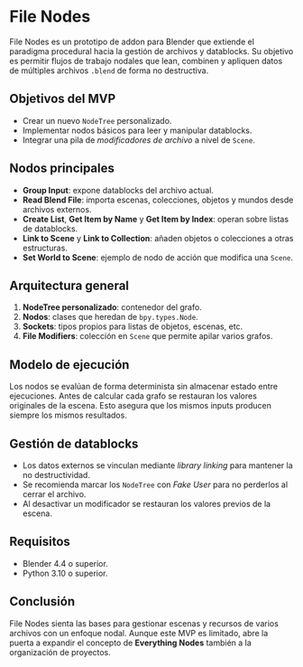 # File Nodes

File Nodes es un prototipo de addon para Blender que extiende el paradigma procedural hacia la gestión de archivos y datablocks. Su objetivo es permitir flujos de trabajo nodales que lean, combinen y apliquen datos de múltiples archivos `.blend` de forma no destructiva.

## Objetivos del MVP
- Crear un nuevo `NodeTree` personalizado.
- Implementar nodos básicos para leer y manipular datablocks.
- Integrar una pila de *modificadores de archivo* a nivel de `Scene`.

## Nodos principales
- **Group Input**: expone datablocks del archivo actual.
- **Read Blend File**: importa escenas, colecciones, objetos y mundos desde archivos externos.
- **Create List**, **Get Item by Name** y **Get Item by Index**: operan sobre listas de datablocks.
- **Link to Scene** y **Link to Collection**: añaden objetos o colecciones a otras estructuras.
- **Set World to Scene**: ejemplo de nodo de acción que modifica una `Scene`.

## Arquitectura general
1. **NodeTree personalizado**: contenedor del grafo.
2. **Nodos**: clases que heredan de `bpy.types.Node`.
3. **Sockets**: tipos propios para listas de objetos, escenas, etc.
4. **File Modifiers**: colección en `Scene` que permite apilar varios grafos.

## Modelo de ejecución
Los nodos se evalúan de forma determinista sin almacenar estado entre ejecuciones. Antes de calcular cada grafo se restauran los valores originales de la escena. Esto asegura que los mismos inputs producen siempre los mismos resultados.

## Gestión de datablocks
- Los datos externos se vinculan mediante *library linking* para mantener la no destructividad.
- Se recomienda marcar los `NodeTree` con *Fake User* para no perderlos al cerrar el archivo.
- Al desactivar un modificador se restauran los valores previos de la escena.

## Requisitos
- Blender 4.4 o superior.
- Python 3.10 o superior.

## Conclusión
File Nodes sienta las bases para gestionar escenas y recursos de varios archivos con un enfoque nodal. Aunque este MVP es limitado, abre la puerta a expandir el concepto de **Everything Nodes** también a la organización de proyectos.

